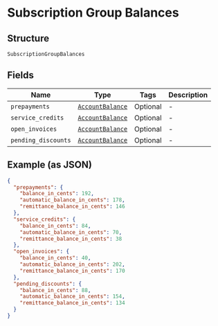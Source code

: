 
# Subscription Group Balances

## Structure

`SubscriptionGroupBalances`

## Fields

| Name | Type | Tags | Description |
|  --- | --- | --- | --- |
| `prepayments` | [`AccountBalance`](../../doc/models/account-balance.md) | Optional | - |
| `service_credits` | [`AccountBalance`](../../doc/models/account-balance.md) | Optional | - |
| `open_invoices` | [`AccountBalance`](../../doc/models/account-balance.md) | Optional | - |
| `pending_discounts` | [`AccountBalance`](../../doc/models/account-balance.md) | Optional | - |

## Example (as JSON)

```json
{
  "prepayments": {
    "balance_in_cents": 192,
    "automatic_balance_in_cents": 178,
    "remittance_balance_in_cents": 146
  },
  "service_credits": {
    "balance_in_cents": 84,
    "automatic_balance_in_cents": 70,
    "remittance_balance_in_cents": 38
  },
  "open_invoices": {
    "balance_in_cents": 40,
    "automatic_balance_in_cents": 202,
    "remittance_balance_in_cents": 170
  },
  "pending_discounts": {
    "balance_in_cents": 88,
    "automatic_balance_in_cents": 154,
    "remittance_balance_in_cents": 134
  }
}
```

